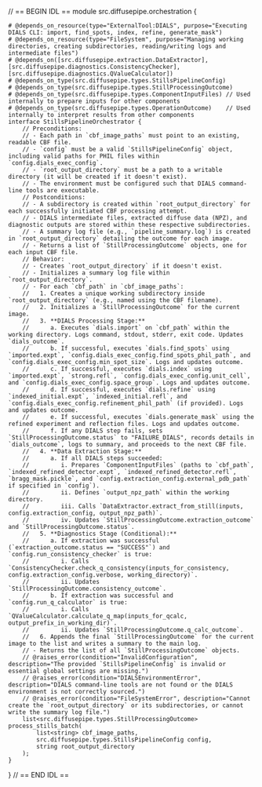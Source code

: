 // == BEGIN IDL ==
module src.diffusepipe.orchestration {

    # @depends_on_resource(type="ExternalTool:DIALS", purpose="Executing DIALS CLI: import, find_spots, index, refine, generate_mask")
    # @depends_on_resource(type="FileSystem", purpose="Managing working directories, creating subdirectories, reading/writing logs and intermediate files")
    # @depends_on([src.diffusepipe.extraction.DataExtractor], [src.diffusepipe.diagnostics.ConsistencyChecker], [src.diffusepipe.diagnostics.QValueCalculator])
    # @depends_on_type(src.diffusepipe.types.StillsPipelineConfig)
    # @depends_on_type(src.diffusepipe.types.StillProcessingOutcome)
    # @depends_on_type(src.diffusepipe.types.ComponentInputFiles) // Used internally to prepare inputs for other components
    # @depends_on_type(src.diffusepipe.types.OperationOutcome)    // Used internally to interpret results from other components
    interface StillsPipelineOrchestrator {
        // Preconditions:
        // - Each path in `cbf_image_paths` must point to an existing, readable CBF file.
        // - `config` must be a valid `StillsPipelineConfig` object, including valid paths for PHIL files within `config.dials_exec_config`.
        // - `root_output_directory` must be a path to a writable directory (it will be created if it doesn't exist).
        // - The environment must be configured such that DIALS command-line tools are executable.
        // Postconditions:
        // - A subdirectory is created within `root_output_directory` for each successfully initiated CBF processing attempt.
        // - DIALS intermediate files, extracted diffuse data (NPZ), and diagnostic outputs are stored within these respective subdirectories.
        // - A summary log file (e.g., `pipeline_summary.log`) is created in `root_output_directory` detailing the outcome for each image.
        // - Returns a list of `StillProcessingOutcome` objects, one for each input CBF file.
        // Behavior:
        // - Creates `root_output_directory` if it doesn't exist.
        // - Initializes a summary log file within `root_output_directory`.
        // - For each `cbf_path` in `cbf_image_paths`:
        //   1. Creates a unique working subdirectory inside `root_output_directory` (e.g., named using the CBF filename).
        //   2. Initializes a `StillProcessingOutcome` for the current image.
        //   3. **DIALS Processing Stage:**
        //      a. Executes `dials.import` on `cbf_path` within the working directory. Logs command, stdout, stderr, exit code. Updates `dials_outcome`.
        //      b. If successful, executes `dials.find_spots` using `imported.expt`, `config.dials_exec_config.find_spots_phil_path`, and `config.dials_exec_config.min_spot_size`. Logs and updates outcome.
        //      c. If successful, executes `dials.index` using `imported.expt`, `strong.refl`, `config.dials_exec_config.unit_cell`, and `config.dials_exec_config.space_group`. Logs and updates outcome.
        //      d. If successful, executes `dials.refine` using `indexed_initial.expt`, `indexed_initial.refl`, and `config.dials_exec_config.refinement_phil_path` (if provided). Logs and updates outcome.
        //      e. If successful, executes `dials.generate_mask` using the refined experiment and reflection files. Logs and updates outcome.
        //      f. If any DIALS step fails, sets `StillProcessingOutcome.status` to "FAILURE_DIALS", records details in `dials_outcome`, logs to summary, and proceeds to the next CBF file.
        //   4. **Data Extraction Stage:**
        //      a. If all DIALS steps succeeded:
        //         i. Prepares `ComponentInputFiles` (paths to `cbf_path`, `indexed_refined_detector.expt`, `indexed_refined_detector.refl`, `bragg_mask.pickle`, and `config.extraction_config.external_pdb_path` if specified in `config`).
        //         ii. Defines `output_npz_path` within the working directory.
        //         iii. Calls `DataExtractor.extract_from_still(inputs, config.extraction_config, output_npz_path)`.
        //         iv. Updates `StillProcessingOutcome.extraction_outcome` and `StillProcessingOutcome.status`.
        //   5. **Diagnostics Stage (Conditional):**
        //      a. If extraction was successful (`extraction_outcome.status == "SUCCESS"`) and `config.run_consistency_checker` is true:
        //         i. Calls `ConsistencyChecker.check_q_consistency(inputs_for_consistency, config.extraction_config.verbose, working_directory)`.
        //         ii. Updates `StillProcessingOutcome.consistency_outcome`.
        //      b. If extraction was successful and `config.run_q_calculator` is true:
        //         i. Calls `QValueCalculator.calculate_q_map(inputs_for_qcalc, output_prefix_in_working_dir)`.
        //         ii. Updates `StillProcessingOutcome.q_calc_outcome`.
        //   6. Appends the final `StillProcessingOutcome` for the current image to the list and writes a summary to the main log.
        // - Returns the list of all `StillProcessingOutcome` objects.
        // @raises_error(condition="InvalidConfiguration", description="The provided `StillsPipelineConfig` is invalid or essential global settings are missing.")
        // @raises_error(condition="DIALSEnvironmentError", description="DIALS command-line tools are not found or the DIALS environment is not correctly sourced.")
        // @raises_error(condition="FileSystemError", description="Cannot create the `root_output_directory` or its subdirectories, or cannot write the summary log file.")
        list<src.diffusepipe.types.StillProcessingOutcome> process_stills_batch(
            list<string> cbf_image_paths,
            src.diffusepipe.types.StillsPipelineConfig config,
            string root_output_directory
        );
    }
}
// == END IDL ==
